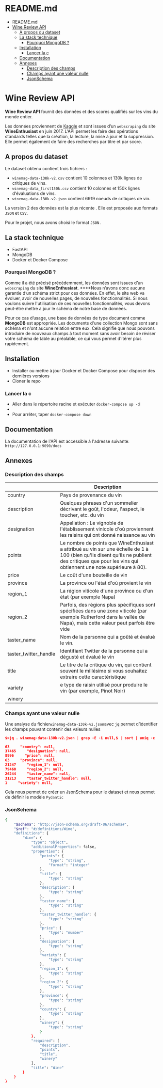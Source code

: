 # README.md

- [README.md](#readmemd)
- [Wine Review API](#wine-review-api)
    - [A propos du dataset](#a-propos-du-dataset)
    - [La stack technique](#la-stack-technique)
        - [Pourquoi MongoDB ?](#pourquoi-mongodb-)
    - [Installation](#installation)
        - [Lancer la c](#lancer-la-c)
    - [Documentation](#documentation)
    - [Annexes](#annexes)
        - [Description des champs](#description-des-champs)
        - [Champs ayant une valeur nulle](#champs-ayant-une-valeur-nulle)
        - [JsonSchema](#jsonschema)


# Wine Review API

**Wine Review API** fournit des données et des scores qualifiés sur les vins du monde entier.

Les données proviennent de [Kaggle](https://www.kaggle.com/datasets/zynicide/wine-reviews) et sont issues d’un `webscraping` du site **WineEnthusiast** en juin 2017. L'API permet les faire des opérations standards telles que la création, la lecture, la mise à jour et la suppression. Elle permet également de faire des recherches par titre et par score.

## A propos du dataset

Le dataset obtenu contient trois fichiers :

- `winemag-data-130k-v2.csv` contient 10 colonnes et 130k lignes de critiques de vins.
- `winemag-data_first150k.csv` contient 10 colonnes et 150k lignes d'évaluations de vins.
- `winemag-data-130k-v2.json` contient 6919 noeuds de critiques de vin.

La version 2 des données est la plus récente . Elle est proposée aux formats `JSON` et `CSV`.

Pour le projet, nous avons choisi le format `JSON.`

## La stack technique

- FastAPI
- MongoDB
- Docker et Docker Compose

### Pourquoi MongoDB ?

Comme il a été précisé précédemment, les données sont issues d’un `webscraping`  du site **WineEnthusiast**. ****Nous n’avons donc aucune garantie d’un schéma strict pour ces données. En effet, le site web va évoluer, avoir de nouvelles pages, de nouvelles fonctionnalités. Si nous voulons suivre l'utilisation de ces nouvelles fonctionnalités, vous devons peut-être mettre à jour le schéma de notre base de données.

Pour ce cas d’usage, une base de données de type document comme **MongoDB** est appropriée. Les documents d'une collection Mongo sont sans schéma et n'ont aucune relation entre eux. Cela signifie que nous pouvons introduire de nouveaux champs à tout moment sans avoir besoin de réviser votre schéma de table au préalable, ce qui vous permet d'itérer plus rapidement.

## Installation

- Installer ou mettre à jour Docker et Docker Compose pour disposer des dernières versions
- Cloner le repo

### Lancer la c

- Aller dans le répertoire racine et exécuter `docker-compose up -d`
-
- Pour arrêter, taper `docker-compose down`

## Documentation

La documentation de l'API est accessible à l'adresse suivante: `http://127.0.0.1:9090/docs`

## Annexes

### Description des champs

|  | Description |
| --- | --- |
| country  | Pays de provenance du vin |
| description |  Quelques phrases d'un sommelier décrivant le goût, l'odeur, l'aspect, le toucher, etc. du vin |
| designation  | Appellation : Le vignoble de l'établissement vinicole d'où proviennent les raisins qui ont donné naissance au vin |
| points | Le nombre de points que WineEnthusiast a attribué au vin sur une échelle de 1 à 100 (bien qu'ils disent qu'ils ne publient des critiques que pour les vins qui obtiennent une note supérieure à 80). |
| price  |  Le coût d'une bouteille de vin |
| province  | La province ou l'état d'où provient le vin |
| region_1 | La région viticole d'une province ou d'un état (par exemple Napa) |
| region_2 | Parfois, des régions plus spécifiques sont spécifiées dans une zone viticole (par exemple Rutherford dans la vallée de Napa), mais cette valeur peut parfois être vide |
| taster_name | Nom de la personne qui a goûté et évalué le vin. |
| taster_twitter_handle | Identifiant Twitter de la personne qui a dégusté et évalué le vin |
| title | Le titre de la critique du vin, qui contient souvent le millésime si vous souhaitez extraire cette caractéristique |
| variety | e type de raisin utilisé pour produire le vin (par exemple, Pinot Noir) |
| winery |  |

### Champs ayant une valeur nulle

Une analyse du fichier`winemag-data-130k-v2.json`avec `jq` permet d’identifier les champs pouvant contenir des valeurs nulles

```json
$>jq . winemag-data-130k-v2.json | grep -E -i null,$ | sort | uniq -c

63     "country": null,
37465     "designation": null,
8996     "price": null,
63     "province": null,
21247     "region_1": null,
79460     "region_2": null,
26244     "taster_name": null,
31213     "taster_twitter_handle": null,
1     "variety": null,

```

Cela nous permet de créer un JsonSchema pour le dataset et nous permet de définir le modèle `Pydantic`

### JsonSchema

```bash
{
    "$schema": "http://json-schema.org/draft-06/schema#",
    "$ref": "#/definitions/Wine",
    "definitions": {
        "Wine": {
            "type": "object",
            "additionalProperties": false,
            "properties": {
                "points": {
                    "type": "string",
                    "format": "integer"
                },
                "title": {
                    "type": "string"
                },
                "description": {
                    "type": "string"
                },
                "taster_name": {
                    "type": "string"
                },
                "taster_twitter_handle": {
                    "type": "string"
                },
                "price": {
                    "type": "number"
                },
                "designation": {
                    "type": "string"
                },
                "variety": {
                    "type": "string"
                },
                "region_1": {
                    "type": "string"
                },
                "region_2": {
                    "type": "string"
                },
                "province": {
                    "type": "string"
                },
                "country": {
                    "type": "string"
                },
                "winery": {
                    "type": "string"
                }
            },
            "required": [
                "description",
                "points",
                "title",
                "winery"
            ],
            "title": "Wine"
        }
    }
}
```